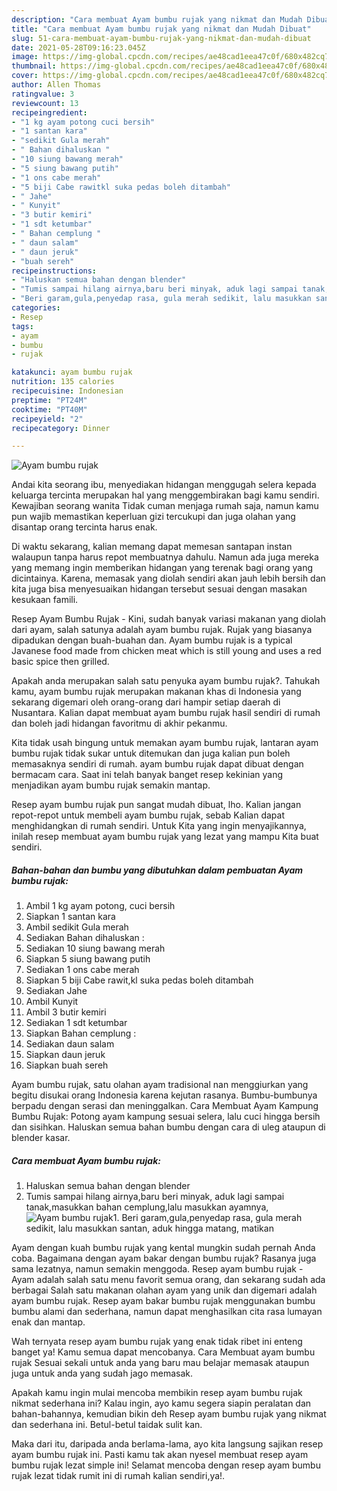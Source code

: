 ```yaml
---
description: "Cara membuat Ayam bumbu rujak yang nikmat dan Mudah Dibuat"
title: "Cara membuat Ayam bumbu rujak yang nikmat dan Mudah Dibuat"
slug: 51-cara-membuat-ayam-bumbu-rujak-yang-nikmat-dan-mudah-dibuat
date: 2021-05-28T09:16:23.045Z
image: https://img-global.cpcdn.com/recipes/ae48cad1eea47c0f/680x482cq70/ayam-bumbu-rujak-foto-resep-utama.jpg
thumbnail: https://img-global.cpcdn.com/recipes/ae48cad1eea47c0f/680x482cq70/ayam-bumbu-rujak-foto-resep-utama.jpg
cover: https://img-global.cpcdn.com/recipes/ae48cad1eea47c0f/680x482cq70/ayam-bumbu-rujak-foto-resep-utama.jpg
author: Allen Thomas
ratingvalue: 3
reviewcount: 13
recipeingredient:
- "1 kg ayam potong cuci bersih"
- "1 santan kara"
- "sedikit Gula merah"
- " Bahan dihaluskan "
- "10 siung bawang merah"
- "5 siung bawang putih"
- "1 ons cabe merah"
- "5 biji Cabe rawitkl suka pedas boleh ditambah"
- " Jahe"
- " Kunyit"
- "3 butir kemiri"
- "1 sdt ketumbar"
- " Bahan cemplung "
- " daun salam"
- " daun jeruk"
- "buah sereh"
recipeinstructions:
- "Haluskan semua bahan dengan blender"
- "Tumis sampai hilang airnya,baru beri minyak, aduk lagi sampai tanak,masukkan bahan cemplung,lalu masukkan ayamnya,"
- "Beri garam,gula,penyedap rasa, gula merah sedikit, lalu masukkan santan, aduk hingga matang, matikan"
categories:
- Resep
tags:
- ayam
- bumbu
- rujak

katakunci: ayam bumbu rujak 
nutrition: 135 calories
recipecuisine: Indonesian
preptime: "PT24M"
cooktime: "PT40M"
recipeyield: "2"
recipecategory: Dinner

---
```



![Ayam bumbu rujak](https://img-global.cpcdn.com/recipes/ae48cad1eea47c0f/680x482cq70/ayam-bumbu-rujak-foto-resep-utama.jpg)

Andai kita seorang ibu, menyediakan hidangan menggugah selera kepada keluarga tercinta merupakan hal yang menggembirakan bagi kamu sendiri. Kewajiban seorang  wanita Tidak cuman menjaga rumah saja, namun kamu pun wajib memastikan keperluan gizi tercukupi dan juga olahan yang disantap orang tercinta harus enak.

Di waktu  sekarang, kalian memang dapat memesan santapan instan walaupun tanpa harus repot membuatnya dahulu. Namun ada juga mereka yang memang ingin memberikan hidangan yang terenak bagi orang yang dicintainya. Karena, memasak yang diolah sendiri akan jauh lebih bersih dan kita juga bisa menyesuaikan hidangan tersebut sesuai dengan masakan kesukaan famili. 

Resep Ayam Bumbu Rujak - Kini, sudah banyak variasi makanan yang diolah dari ayam, salah satunya adalah ayam bumbu rujak. Rujak yang biasanya dipadukan dengan buah-buahan dan. Ayam bumbu rujak is a typical Javanese food made from chicken meat which is still young and uses a red basic spice then grilled.

Apakah anda merupakan salah satu penyuka ayam bumbu rujak?. Tahukah kamu, ayam bumbu rujak merupakan makanan khas di Indonesia yang sekarang digemari oleh orang-orang dari hampir setiap daerah di Nusantara. Kalian dapat membuat ayam bumbu rujak hasil sendiri di rumah dan boleh jadi hidangan favoritmu di akhir pekanmu.

Kita tidak usah bingung untuk memakan ayam bumbu rujak, lantaran ayam bumbu rujak tidak sukar untuk ditemukan dan juga kalian pun boleh memasaknya sendiri di rumah. ayam bumbu rujak dapat dibuat dengan bermacam cara. Saat ini telah banyak banget resep kekinian yang menjadikan ayam bumbu rujak semakin mantap.

Resep ayam bumbu rujak pun sangat mudah dibuat, lho. Kalian jangan repot-repot untuk membeli ayam bumbu rujak, sebab Kalian dapat menghidangkan di rumah sendiri. Untuk Kita yang ingin menyajikannya, inilah resep membuat ayam bumbu rujak yang lezat yang mampu Kita buat sendiri.

<!--inarticleads1-->

##### Bahan-bahan dan bumbu yang dibutuhkan dalam pembuatan Ayam bumbu rujak:

1. Ambil 1 kg ayam potong, cuci bersih
1. Siapkan 1 santan kara
1. Ambil sedikit Gula merah
1. Sediakan  Bahan dihaluskan :
1. Sediakan 10 siung bawang merah
1. Siapkan 5 siung bawang putih
1. Sediakan 1 ons cabe merah
1. Siapkan 5 biji Cabe rawit,kl suka pedas boleh ditambah
1. Sediakan  Jahe
1. Ambil  Kunyit
1. Ambil 3 butir kemiri
1. Sediakan 1 sdt ketumbar
1. Siapkan  Bahan cemplung :
1. Sediakan  daun salam
1. Siapkan  daun jeruk
1. Siapkan buah sereh


Ayam bumbu rujak, satu olahan ayam tradisional nan menggiurkan yang begitu disukai orang Indonesia karena kejutan rasanya. Bumbu-bumbunya berpadu dengan serasi dan meninggalkan. Cara Membuat Ayam Kampung Bumbu Rujak: Potong ayam kampung sesuai selera, lalu cuci hingga bersih dan sisihkan. Haluskan semua bahan bumbu dengan cara di uleg ataupun di blender kasar. 

<!--inarticleads2-->

##### Cara membuat Ayam bumbu rujak:

1. Haluskan semua bahan dengan blender
1. Tumis sampai hilang airnya,baru beri minyak, aduk lagi sampai tanak,masukkan bahan cemplung,lalu masukkan ayamnya,
<img src="//assets-global.cpcdn.com/assets/icons/button_play-2c75c40dde080a61004c1f40b05d8f140eaff45d7e9e6481dc71c63d2e7c4909.png" alt="Ayam bumbu rujak">1. Beri garam,gula,penyedap rasa, gula merah sedikit, lalu masukkan santan, aduk hingga matang, matikan


Ayam dengan kuah bumbu rujak yang kental mungkin sudah pernah Anda coba. Bagaimana dengan ayam bakar dengan bumbu rujak? Rasanya juga sama lezatnya, namun semakin menggoda. Resep ayam bumbu rujak - Ayam adalah salah satu menu favorit semua orang, dan sekarang sudah ada berbagai Salah satu makanan olahan ayam yang unik dan digemari adalah ayam bumbu rujak. Resep ayam bakar bumbu rujak menggunakan bumbu bumbu alami dan sederhana, namun dapat menghasilkan cita rasa lumayan enak dan mantap. 

Wah ternyata resep ayam bumbu rujak yang enak tidak ribet ini enteng banget ya! Kamu semua dapat mencobanya. Cara Membuat ayam bumbu rujak Sesuai sekali untuk anda yang baru mau belajar memasak ataupun juga untuk anda yang sudah jago memasak.

Apakah kamu ingin mulai mencoba membikin resep ayam bumbu rujak nikmat sederhana ini? Kalau ingin, ayo kamu segera siapin peralatan dan bahan-bahannya, kemudian bikin deh Resep ayam bumbu rujak yang nikmat dan sederhana ini. Betul-betul taidak sulit kan. 

Maka dari itu, daripada anda berlama-lama, ayo kita langsung sajikan resep ayam bumbu rujak ini. Pasti kamu tak akan nyesel membuat resep ayam bumbu rujak lezat simple ini! Selamat mencoba dengan resep ayam bumbu rujak lezat tidak rumit ini di rumah kalian sendiri,ya!.

